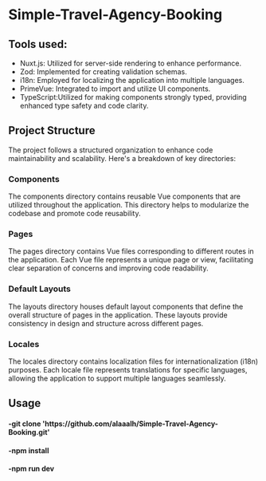 # Simple-Travel-Agency-Booking

<h2>Tools used: </h2>
<ul>
<li>Nuxt.js: Utilized for server-side rendering to enhance performance.</li>
<li>Zod: Implemented for creating validation schemas.</li>
<li>i18n: Employed for localizing the application into multiple languages.</li>
<li>PrimeVue: Integrated to import and utilize UI components.</li>
<li>TypeScript:Utilized for making components strongly typed, providing enhanced type safety and code clarity.</li>
</ul>

<h2>Project Structure</h2>
<p>The project follows a structured organization to enhance code maintainability and scalability. Here's a breakdown of key directories:</p>
<h3>Components</h3>
<p>
The components directory contains reusable Vue components that are utilized throughout the application. This directory helps to modularize the codebase and promote code reusability.
</p>
<h3>Pages</h3>
<p>
The pages directory contains Vue files corresponding to different routes in the application. Each Vue file represents a unique page or view, facilitating clear separation of concerns and improving code readability.
</p>
<h3>Default Layouts</h3>
<p>
The layouts directory houses default layout components that define the overall structure of pages in the application. These layouts provide consistency in design and structure across different pages.
</p>
<h3>Locales</h3>
<p>
The locales directory contains localization files for internationalization (i18n) purposes. Each locale file represents translations for specific languages, allowing the application to support multiple languages seamlessly.
</p>


<h2>Usage</h2>
<h4>-git clone 'https://github.com/alaaalh/Simple-Travel-Agency-Booking.git'</h4>
<h4>-npm install</h4>
<h4>-npm run dev</h4>
